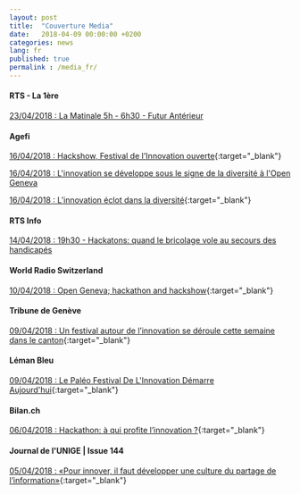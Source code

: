 ```yaml
---
layout: post
title:  "Couverture Media"
date:   2018-04-09 00:00:00 +0200
categories: news
lang: fr
published: true
permalink : /media_fr/
---
```


#### **RTS - La 1ère**
[23/04/2018 : La Matinale 5h - 6h30 - Futur Antérieur](https://www.rts.ch/play/radio/la-matinale-5h-6h30/audio/futur-anterieur-linnovation-a-lere-des-hackathons?id=9487937)

#### **Agefi**
[16/04/2018 : Hackshow, Festival de l'Innovation ouverte](http://www.agefi.com/home/news/detail-ageficom/edition/online/article/hackshow-festival-de-linnovation-ouverte---150418-472999.html){:target="_blank"}

[16/04/2018 : L'innovation se développe sous le signe de la diversité à l'Open Geneva](http://www.agefi.com/nc/quotidien-agefi/europe-monde/detail/edition/2018-04-16/article/la-quatrieme-edition-de-levenement-sest-cloturee-ce-dimanche-ce-qui-netait-quune-reunion-de-hackathons-est-devenu-un-festival-multi-facette-473904.html)

[16/04/2018 : L’innovation éclot dans la diversité](http://www.agefi.com/quotidien-agefi/une/detail/edition/2018-04-16/article/hackathon-la-quatrieme-edition-de-lopen-geneva-sest-cloturee-sur-la-presentation-denviron-150-projets-473940.html){:target="_blank"}

#### **RTS Info**
[14/04/2018 : 19h30 - Hackatons: quand le bricolage vole au secours des handicapés](https://www.rts.ch/play/tv/19h30/video/hackatons-quand-le-bricolage-vole-au-secours-des-handicapes---?id=9486214)

#### **World Radio Switzerland**
[10/04/2018 : Open Geneva; hackathon and hackshow](https://worldradio.ch/article/open-geneva-hackathon-and-hackshow/){:target="_blank"}

#### **Tribune de Genève**
[09/04/2018 : Un festival autour de l’innovation se déroule cette semaine dans le canton](https://www.tdg.ch/geneve/actu-genevoise/festival-innovation-deroule-semaine-canton/story/25004401){:target="_blank"}

#### **Léman Bleu**
[09/04/2018 : Le Paléo Festival De L'Innovation Démarre Aujourd'hui](http://www.lemanbleu.ch/fr/News/Le-Paleo-Festival-de-l-innovation-demarre-aujourd-hui.html){:target="_blank"}

#### **Bilan.ch**
[06/04/2018 : Hackathon: à qui profite l’innovation ?](http://www.bilan.ch/plus-de-redaction/hackathon-a-profite-linnovation){:target="_blank"}

#### **Journal de l'UNIGE | Issue 144**
[05/04/2018 : «Pour innover, il faut développer une culture du partage de l’information»](http://www.unige.ch/lejournal/numeros/journal144/article-point-fort/){:target="_blank"}
